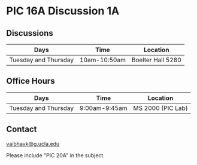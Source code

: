 # PIC 16A Discussion 1A

## Discussions 
| **Days**             | **Time**     | **Location**      |
|----------------------|--------------|-------------------|
| Tuesday and Thursday | 10am-10:50am | Boelter Hall 5280 |

## Office Hours
| **Days**             | **Time**      | **Location**                |
|----------------------|---------------|-----------------------------|
| Tuesday and Thursday | 9:00am-9:45am | MS 2000 (PIC Lab) |

## Contact
[vaibhavk@g.ucla.edu](mailto:vaibhavk@g.ucla.edu?subject=PIC20A) 

Please include "PIC 20A" in the subject.
